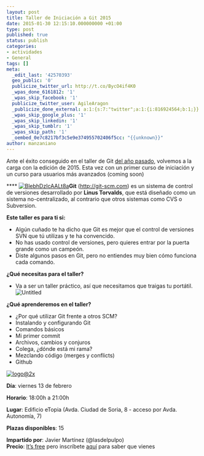 ```yaml
---
layout: post
title: Taller de Iniciación a Git 2015
date: 2015-01-30 12:15:10.000000000 +01:00
type: post
published: true
status: publish
categories:
- actividades
- General
tags: []
meta:
  _edit_last: '42570393'
  geo_public: '0'
  publicize_twitter_url: http://t.co/BycO4if4K0
  _wpas_done_6161812: '1'
  _wpas_skip_facebook: '1'
  publicize_twitter_user: AgileAragon
  _publicize_done_external: a:1:{s:7:"twitter";a:1:{i:816924564;b:1;}}
  _wpas_skip_google_plus: '1'
  _wpas_skip_linkedin: '1'
  _wpas_skip_tumblr: '1'
  _wpas_skip_path: '1'
  _oembed_0e7c8217bf3c5e9e374955702406f5cc: "{{unknown}}"
author: manzaniano
---
```

Ante el éxito conseguido en el taller de Git [del año
pasado](http://agile-aragon.org/2013/12/20/taller-de-git/), volvemos a
la carga con la edición de 2015. Esta vez con un primer curso de
iniciación y un curso para usuarios más avanzados (coming soon)

**** [![BlebhDzIcAALt8a]({{site.baseurl}}/img/posts/blebhdzicaalt8a.png?w=300)](https://agilearagon.files.wordpress.com/2015/01/blebhdzicaalt8a.png)**Git**
(<http://git-scm.com>) es un sistema de control de versiones
desarrollado por **Linus Torvalds**, que está diseñado como un sistema
no-centralizado, al contrario que otros sistemas como CVS o Subversion.

**Este taller es para ti si:**

-   Algún cuñado te ha dicho que Git es mejor que el control de
    versiones SVN que tú utilizas y te ha convencido.
-   No has usado control de versiones, pero quieres entrar por la puerta
    grande como un campeón.
-   Diste algunos pasos en Git, pero no entiendes muy bien cómo funciona
    cada comando.

**¿Qué necesitas para el taller?**

-   Va a ser un taller práctico, así que necesitamos que traigas tu
    portátil.![Untitled]({{site.baseurl}}/img/posts/untitled2.png?w=519)

**¿Qué aprenderemos en el taller?**

-   ¿Por qué utilizar Git frente a otros SCM?
-   Instalando y configurando Git
-   Comandos básicos
-   Mi primer commit
-   Archivos, cambios y conjuros
-   Colega, ¿dónde está mi rama?
-   Mezclando código (merges y conflicts)
-   Github

[![logo@2x]({{site.baseurl}}/img/posts/logo2x.png)](https://agilearagon.files.wordpress.com/2015/01/logo2x.png)

**Día**: viernes 13 de febrero

**Horario**: 18:00h a 21:00h

**Lugar**: Edificio eTopia (Avda. Ciudad de Soria, 8 - acceso por Avda.
Autonomía, 7)

**Plazas disponibles**: 15

**Impartido por**: Javier Martínez (@lasdelpulpo)\
 **Precio**: [It’s
free](http://static1.wikia.nocookie.net/__cb20120501141413/es.warhammer40k/images/b/b0/Meme_its_free.jpg)
pero inscríbete
[aquí](https://agilearagoneventos.stagehq.com/events/3289) para saber
que vienes
